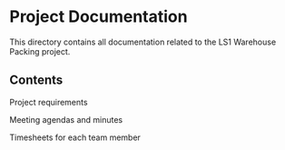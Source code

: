 # Project Documentation

This directory contains all documentation related to the LS1 Warehouse Packing project.

## Contents

Project requirements

Meeting agendas and minutes

Timesheets for each team member